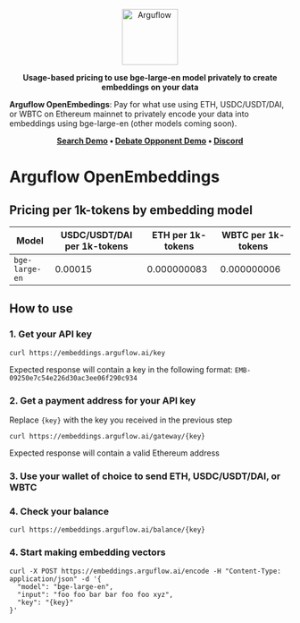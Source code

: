 <p align="center">
  <img height="100" src="https://raw.githubusercontent.com/arguflow/blog/5ef439020707b0e27bf901c8f6b4fb1f487a78d4/apps/frontend/public/assets/horizontal-logo.svg" alt="Arguflow">
</p>

<p align="center">
    <b>Usage-based pricing to use bge-large-en model privately to create embeddings on your data</b>
</p>

**Arguflow OpenEmbedings**: Pay for what use using ETH, USDC/USDT/DAI, or WBTC on Ethereum mainnet to privately encode your data into embeddings using bge-large-en (other models coming soon).

<p align="center">
<strong><a href="https://vault.arguflow.ai">Search Demo</a> • <a href="https://chat.arguflow.ai">Debate Opponent Demo</a> • <a href="https://discord.gg/CuJVfgZf54">Discord</a>

</strong>
</p>

# Arguflow OpenEmbeddings

## Pricing per 1k-tokens by embedding model

| Model          | USDC/USDT/DAI per 1k-tokens | ETH per 1k-tokens | WBTC per 1k-tokens |
| -------------- | --------------------------- | ----------------- | ------------------ |
| `bge-large-en` | 0.00015                     | 0.000000083       | 0.000000006        |

## How to use

### 1. Get your API key

```
curl https://embeddings.arguflow.ai/key
```

Expected response will contain a key in the following format: `EMB-09250e7c54e226d30ac3ee06f290c934`

### 2. Get a payment address for your API key

Replace `{key}` with the key you received in the previous step

```
curl https://embeddings.arguflow.ai/gateway/{key}
```

Expected response will contain a valid Ethereum address

### 3. Use your wallet of choice to send ETH, USDC/USDT/DAI, or WBTC

### 4. Check your balance

```
curl https://embeddings.arguflow.ai/balance/{key}
```

### 4. Start making embedding vectors

```
curl -X POST https://embeddings.arguflow.ai/encode -H "Content-Type: application/json" -d '{
  "model": "bge-large-en",
  "input": "foo foo bar bar foo foo xyz",
  "key": "{key}"
}'
```
